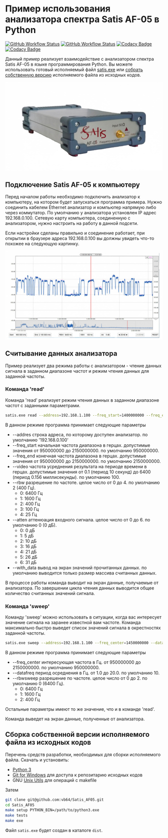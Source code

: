 # Пример использования анализатора спектра Satis AF-05 в Python
[![GitHub Workflow Status](https://img.shields.io/github/workflow/status/vb64/Satis_AF05/satis%20pep257?label=Pep257&style=plastic)](https://github.com/vb64/Satis_AF05/actions?query=workflow%3A%22satis+pep257%22)
[![GitHub Workflow Status](https://img.shields.io/github/workflow/status/vb64/Satis_AF05/satis%20tests?label=Python%203.6%203.7%203.8%203.9%203.10&style=plastic)](https://github.com/vb64/Satis_AF05/actions?query=workflow%3A%22satis+tests%22)
[![Codacy Badge](https://app.codacy.com/project/badge/Grade/df385d9214b94778b22c630c7d4baefa)](https://www.codacy.com/gh/vb64/Satis_AF05/dashboard?utm_source=github.com&amp;utm_medium=referral&amp;utm_content=vb64/Satis_AF05&amp;utm_campaign=Badge_Grade)
[![Codacy Badge](https://app.codacy.com/project/badge/Coverage/df385d9214b94778b22c630c7d4baefa)](https://www.codacy.com/gh/vb64/Satis_AF05/dashboard?utm_source=github.com&utm_medium=referral&utm_content=vb64/Satis_AF05&utm_campaign=Badge_Coverage)

Данный пример реализует взаимодействие с анализатором спектра Satis AF-05 в языке программирования Python.
Вы можете использовать готовый исполняемый файл [satis.exe](https://github.com/vb64/Satis_AF05/releases/tag/ver.1.0) или [собрать собственную версию](https://github.com/vb64/Satis_AF05#%D1%81%D0%B1%D0%BE%D1%80%D0%BA%D0%B0-%D1%81%D0%BE%D0%B1%D1%81%D1%82%D0%B2%D0%B5%D0%BD%D0%BD%D0%BE%D0%B9-%D0%B2%D0%B5%D1%80%D1%81%D0%B8%D0%B8-%D0%B8%D1%81%D0%BF%D0%BE%D0%BB%D0%BD%D1%8F%D0%B5%D0%BC%D0%BE%D0%B3%D0%BE-%D1%84%D0%B0%D0%B9%D0%BB%D0%B0-%D0%B8%D0%B7-%D0%B8%D1%81%D1%85%D0%BE%D0%B4%D0%BD%D1%8B%D1%85-%D0%BA%D0%BE%D0%B4%D0%BE%D0%B2) исполняемого файла из исходных кодов.

[![Satis AF-05](/img/device.jpg)](http://www.satis-tl.ru/products/oborudovanie-sistem-upravleniya-i-kontrolya-setey-sputnikovoy-svyazi/analizator-chastotnyy-af-4/)

## Подключение Satis AF-05 к компьютеру

Перед началом работы необходимо подключить анализатор к компьютеру, на котором будет запускаться программа примера.
Нужно соединить кабелем Ethernet анализатор и компьютер напрямую либо через коммутатор.
По умолчанию у анализатора установлен IP адрес 192.168.0.100. Сетевую карту компьютера, соединенную с анализатором, нужно настроить на работу в данной подсети.

Если настройки сделаны правильно и соединение работает, при открытии в браузере адреса 192.168.0.100 вы должны увидеть что-то похожее на следующую картинку.

![Веб-интерфейс](/img/browser.jpg)

## Считывание данных анализатора

Пример реализует два режима работы с анализатором - чтение данных сигнала в заданном диапазоне частот и режим чтения данных для заданной частоты.

### Команда 'read'

Команда 'read' реализует режим чтения данных в заданном диапазоне частот с заданными параметрами.

```bash
satis.exe read --address=192.168.1.100 --freq_start=1400000000 --freq_end=1400330000 --video=50 --rbw=0 --atten=0 --with_data
```

В данном режиме программа принимает следующие параметры

-   --addres строка адреса, по которому доступен анализатор. по умолчанию '192.168.0.100'
-   --freq_start начальная частота диапазона в герцах. допустимые значения от 950000000 до 2150000000. по умолчанию 950000000.
-   --freq_end конечная частота диапазона в герцах. допустимые значения от 950000000 до 2150000000. по умолчанию 2150000000.
-   --video частота усреднения результата на периоде времени в герцах. допустимые значения от 0.1 (период 10 секунд) до 6400 (период 0.156 миллисекунды). по умолчанию 100.
-   --rbw разрешение по частоте. целое число от 0 до 4. по умолчанию 2 (400 Гц).
    - 0: 6400 Гц
    - 1: 1600 Гц
    - 2: 400 Гц
    - 3: 100 Гц
    - 4: 25 Гц
-   --atten аттенюация входного сигнала. целое число от 0 до 6. по умолчанию 0 (0 дБ).
    - 0: 0 дБ
    - 1: 5 дБ
    - 2: 10 дБ
    - 3: 16 дБ
    - 4: 21 дБ
    - 5: 26 дБ
    - 6: 31 дБ
-   --with_data вывод на экран значений прочитанных данных. по умолчанию выводится только размер массива считанных данных.

В процессе работы команда выводит на экран данные, получаемые от анализатора. По завершении цикла чтения данных выводится общее количество считанных значений сигнала.

### Команда 'sweep'

Команду 'sweep' можно использовать в ситуации, когда вас интересует значение сигнала на заранее известной вам частоте.
Команда максимально быстро выведет список значений сигнала в окрестностях заданной частоты.

```bash
satis.exe sweep --address=192.168.1.100 --freq_center=1450000000 --datafreq=10 --rbwsweep=0 --atten=0
```

В данном режиме программа принимает следующие параметры

-   --freq_center интересующая частота в Гц. от 950000000 до 2150000000. по умолчанию 950000000.
-   --datafreq период осреднения в Гц. от 1.0 до 20.0. по умолчанию 10.
-   --rbwsweep разрешение по частоте. целое число от 0 до 2. по умолчанию 0 (6400 Гц).
    - 0: 6400 Гц
    - 1: 1600 Гц
    - 2: 400 Гц

Остальные параметры имеют то же значение, что и в команде 'read'.

Команда выведет на экран данные, полученные от анализатора.

## Сборка собственной версии исполняемого файла из исходных кодов

Перечень средств разработки, необходимых для сборки исполняемого файла. Скачать и установить:

-   [Python 3](https://www.python.org/downloads/release/python-3810/)
-   [Git for Windows](https://git-scm.com/download/win) для доступа к репозитарию исходных кодов
-   GNU [Unix Utils](http://unxutils.sourceforge.net/) для операций с makefile

Затем

```bash
git clone git@github.com:vb64/Satis_AF05.git
cd Satis_AF05
make setup PYTHON_BIN=/path/to/python3.exe
make tests
make exe
```

Файл `satis.exe` будет создан в каталоге `dist`.
